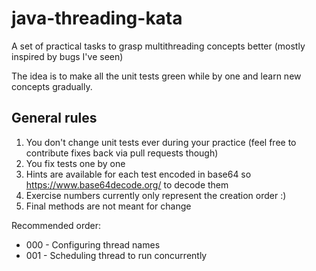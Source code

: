 # java-threading-kata
A set of practical tasks to grasp multithreading concepts better (mostly inspired by bugs I've seen)

The idea is to make all the unit tests green while by one and learn new concepts gradually.

## General rules
1. You don't change unit tests ever during your practice (feel free to contribute fixes back via pull requests though)
2. You fix tests one by one
3. Hints are available for each test encoded in base64 so https://www.base64decode.org/ to decode them
4. Exercise numbers currently only represent the creation order :)
5. Final methods are not meant for change

Recommended order:

* 000 - Configuring thread names
* 001 - Scheduling thread to run concurrently
